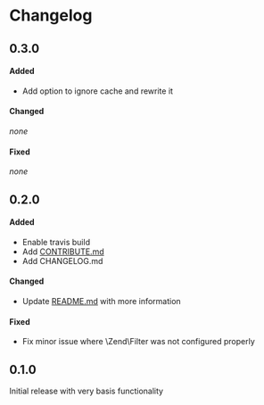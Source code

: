 # Changelog

## 0.3.0
#### Added
- Add option to ignore cache and rewrite it

#### Changed
*none*

#### Fixed
*none*


## 0.2.0

#### Added
- Enable travis build
- Add [CONTRIBUTE.md](CONTRIBUTE.md)
- Add CHANGELOG.md

#### Changed
- Update [README.md](README.md) with more information

#### Fixed
- Fix minor issue where \Zend\Filter was not configured properly

## 0.1.0
Initial release with very basis functionality
